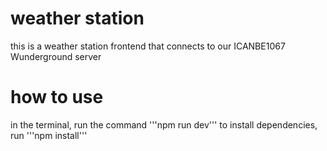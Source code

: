 # weather station

this is a weather station frontend that connects to 
our ICANBE1067 Wunderground server 

# how to use

in the terminal, run the command
'''npm run dev'''
to install dependencies, run
'''npm install'''